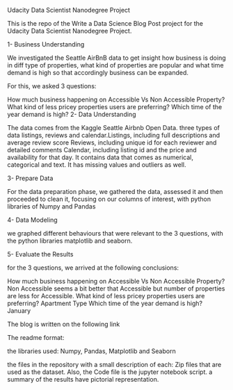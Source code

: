 Udacity Data Scientist Nanodegree Project

This is the repo of the Write a Data Science Blog Post project for the Udacity Data Scientist Nanodegree Project.

1- Business Understanding

We investigated the Seattle AirBnB data to get insight how business is doing in diff type of properties, what kind of properties are popular and what time demand is high so that accordingly business can be expanded.


For this, we asked 3 questions:

How much business happening on Accessible Vs Non Accessible Property?
What kind of less pricey properties users are preferring?
Which time of the year demand is high?
2- Data Understanding

The data comes from the Kaggle Seattle Airbnb Open Data.  three types of data listings, reviews and calendar.Listings, including full descriptions and average review score
Reviews, including unique id for each reviewer and detailed comments
Calendar, including listing id and the price and availability for that day. It contains data that comes as numerical, categorical and text. It has missing values and outliers as well.

3- Prepare Data

For the data preparation phase, we gathered the data, assessed it and then proceeded to clean it, focusing on our columns of interest, with python libraries of Numpy and Pandas

4- Data Modeling

we graphed different behaviours that were relevant to the 3 questions, with the python libraries matplotlib and seaborn.

5- Evaluate the Results

for the 3 questions, we arrived at the following conclusions:

How much business happening on Accessible Vs Non Accessible Property? Non Accessible seems a bit better that Accessible but number of properties are less for Accessible.
What kind of less pricey properties users are preferring? Apartment Type
Which time of the year demand is high? January

The blog is written on the following link

The readme format:

the libraries used: Numpy, Pandas, Matplotlib and Seaborn

the files in the repository with a small description of each: Zip files that are used as the dataset. Also, the Code file is the jupyter notebook script. a summary of the results have pictorial representation.